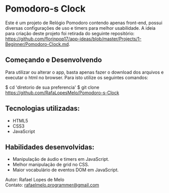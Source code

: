 # Pomodoro-s Clock

Este é um projeto de Relógio Pomodoro contendo apenas front-end, possui diversas configurações de uso e timers para melhor usabilidade. 
A ideia para criação deste projeto foi retirada do seguinte repositório: https://github.com/florinpop17/app-ideas/blob/master/Projects/1-Beginner/Pomodoro-Clock.md.

## Começando e Desenvolvendo

Para utilizar ou alterar o app, basta apenas fazer o download dos arquivos e executar o html no browser. Para isto utilize os seguintes comandos:

  $ cd 'diretorio de sua preferencia'
  $ git clone https://github.com/RafaLopesMelo/Pomodoro-s-Clock

## Tecnologias utilizadas:
* HTML5
* CSS3
* JavaScript

## Habilidades desenvolvidas: 
- Manipulação de áudio e timers em JavaScript.
- Melhor manipulação de grid no CSS.
- Maior vocabulário de eventos DOM em JavaScript. 

Autor: Rafael Lopes de Melo <br>
Contato: rafaelmelo.programmer@gmail.com
